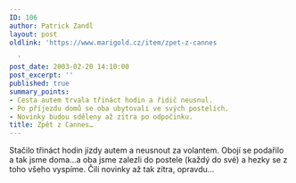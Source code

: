 ```yaml
---
ID: 106
author: Patrick Zandl
layout: post
oldlink: 'https://www.marigold.cz/item/zpet-z-cannes

  '
post_date: 2003-02-20 14:10:00
post_excerpt: ''
published: true
summary_points:
- Cesta autem trvala třináct hodin a řidič neusnul.
- Po příjezdu domů se oba ubytovali ve svých postelích.
- Novinky budou sděleny až zítra po odpočinku.
title: Zpět z Cannes…
---
```


Stačilo třináct hodin jízdy autem a neusnout za volantem. Obojí se podařilo a tak jsme doma...a oba jsme zalezli do postele (každý do své) a hezky se z toho všeho vyspíme. Čili novinky až tak zítra, opravdu...